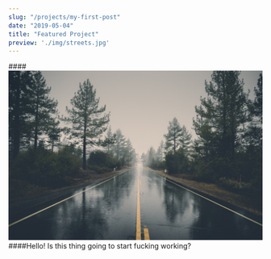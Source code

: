 ```yaml
---
slug: "/projects/my-first-post"
date: "2019-05-04"
title: "Featured Project"
preview: './img/streets.jpg'
---
```


####![Empty road, rainy, gloomy day](./img/streets.jpg)
####Hello!
Is this thing going to start fucking working?

